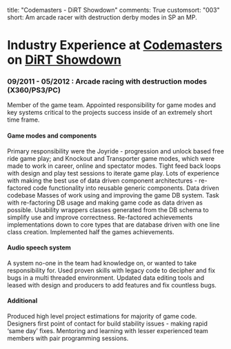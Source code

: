 title: "Codemasters - DiRT Showdown"
comments: True
customsort: "003"
short: Am arcade racer with destruction derby modes in SP an MP.

Industry Experience at [Codemasters][codies] on [DiRT Showdown][showdown]
=========================================================================

### 09/2011 - 05/2012 : Arcade racing with destruction modes (X360/PS3/PC)

Member of the game team. Appointed responsibility for game modes and key systems critical to the
projects success inside of an extremely short time frame.

#### Game modes and components

Primary responsibility were the Joyride - progression and unlock based free ride game play; and Knockout and Transporter game modes, which were made to work in career, online and spectator modes. Tight feed back loops with design and play test sessions to iterate game play. Lots of experience with making the best use of data driven component architectures - re-factored code functionality into reusable generic components.  Data driven codebase Masses of work using and improving the game DB system. Task with re-factoring DB usage and making game code as data driven as possible. Usability wrappers classes generated from the DB schema to simplify use and improve correctness. Re-factored achievements implementations down to core types that are database driven with one line class creation. Implemented half the games achievements.

#### Audio speech system

A system no-one in the team had knowledge on, or wanted to take responsibility for. Used proven skills with legacy code to decipher and fix bugs in a multi threaded environment. Updated data editing tools and leased with design and producers to add features and fix countless bugs.

#### Additional

Produced high level project estimations for majority of game code. Designers first point of contact for build stability issues - making rapid ‘same day’ fixes. Mentoring and learning with lesser experienced team members with pair programming sessions.  

[codies]: http://codemasters.com "Codemasters" 
[showdown]: http://nathanrosspowell.com/games/dirt-showdown "DiRT Showdown"
